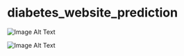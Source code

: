 # diabetes_website_prediction
![Image Alt Text]([https://github.com/Shymaa2611/diabetes_website_prediction/blob/main/project/image_1.jpg])

![Image Alt Text]([https://github.com/Shymaa2611/diabetes_website_prediction/blob/main/project/image_2.jpg])
